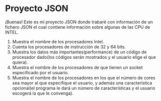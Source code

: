 # Proyecto JSON
¡Buenas! Este es mi proyecto JSON donde trabaré con información de un fichero JSON el cual contiene información sobre algunas de las CPU de INTEL.

1. Muestra el nombre de los procesadores Intel.
2. Cuenta los procesadores de instrucción de 32 y 64 bits.
3. Muestra los datos más importantes(performance) de un código de procesador dado(los códigos serán mostrados y el usuario elige el que quiera).
4. Muestra el nombre de los procesadores de que tienen un socket especificado por el usuario.
5. Muestra el nombre de los procesadores en los que el número de cores sea mayor al que especifique el usuario, y además una característica opcional(el programa le dará un número de características y el usuario escogerá la que le convenga).